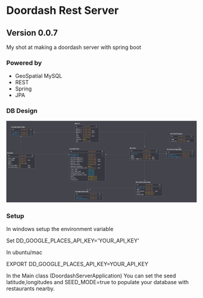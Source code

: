 # Doordash Rest Server
## Version 0.0.7
My shot at making a doordash server with spring boot

### Powered by
- GeoSpatial MySQL
- REST
- Spring
- JPA

### DB Design
<p align="center"><img src="https://github.com/robert-irribarren/spring-geo-doordash-rest-server/blob/master/db_design.PNG?raw=true"/></p>


### Setup

In windows setup the environment variable

Set DD_GOOGLE_PLACES_API_KEY='YOUR_API_KEY'

In ubuntu/mac

EXPORT DD_GOOGLE_PLACES_API_KEY=YOUR_API_KEY

In the Main class (DoordashServerApplication)
You can set the seed latitude,longitudes and SEED_MODE=true to
populate your database with restaurants nearby.